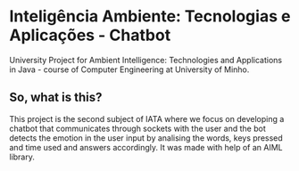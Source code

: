 # Inteligência Ambiente: Tecnologias e Aplicações - Chatbot
University Project for Ambient Intelligence: Technologies and Applications in Java - course of Computer Engineering at University of Minho.

## So, what is this?
This project is the second subject of IATA where we focus on developing a chatbot that communicates through sockets with the user and the bot detects the emotion in the user input by analising the words, keys pressed and time used and answers accordingly.
It was made with help of an AIML library.
